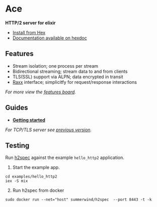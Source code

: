 # Ace

**HTTP/2 server for elixir**

- [Install from Hex](https://hex.pm/packages/ace)
- [Documentation available on hexdoc](https://hexdocs.pm/ace)

## Features

- Stream isolation; one process per stream
- Bidirectional streaming; stream data to and from clients
- TLS(SSL) support via ALPN; data encrypted in transit
- [Raxx](https://github.com/crowdhailer/raxx) interface; simplicitfy for request/response interactions

*For more view the [features board](https://github.com/CrowdHailer/Ace/projects/1).*

## Guides

- **[Getting started](getting_started.md)**

*For TCP/TLS server see [previous version](https://github.com/CrowdHailer/Ace/tree/0.9.1).*

## Testing

Run [h2spec](https://github.com/summerwind/h2spec) against the example `hello_http2` application.

1. Start the example app.
  ```
  cd examples/hello_http2
  iex -S mix
  ```
2. Run h2spec from docker
  ```
  sudo docker run --net="host" summerwind/h2spec  --port 8443 -t -k
  ```
